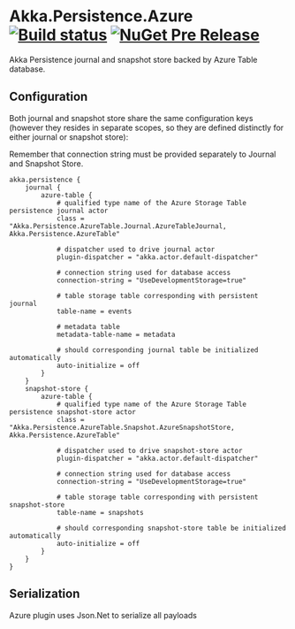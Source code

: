 # Akka.Persistence.Azure [![Build status](https://ci.appveyor.com/api/projects/status/dae4cjq4k05puly8/branch/dev?svg=true)](https://ci.appveyor.com/project/ravengerUA/akka-persistence-azure/branch/dev) [![NuGet Pre Release](https://img.shields.io/badge/nuget-0.1.1-yellow.svg)](https://www.nuget.org/packages/Akka.Persistence.AzureTable/)

Akka Persistence journal and snapshot store backed by Azure Table database.

## Configuration

Both journal and snapshot store share the same configuration keys (however they resides in separate scopes, so they are defined distinctly for either journal or snapshot store):

Remember that connection string must be provided separately to Journal and Snapshot Store.

```hocon
akka.persistence {
    journal {
        azure-table {
            # qualified type name of the Azure Storage Table persistence journal actor
            class = "Akka.Persistence.AzureTable.Journal.AzureTableJournal, Akka.Persistence.AzureTable"

            # dispatcher used to drive journal actor
            plugin-dispatcher = "akka.actor.default-dispatcher"

			# connection string used for database access
			connection-string = "UseDevelopmentStorage=true"

			# table storage table corresponding with persistent journal
			table-name = events

			# metadata table
			metadata-table-name = metadata

			# should corresponding journal table be initialized automatically
			auto-initialize = off
        }
    }
    snapshot-store {
        azure-table {
            # qualified type name of the Azure Storage Table persistence snapshot-store actor
            class = "Akka.Persistence.AzureTable.Snapshot.AzureSnapshotStore, Akka.Persistence.AzureTable"

            # dispatcher used to drive snapshot-store actor
            plugin-dispatcher = "akka.actor.default-dispatcher"

			# connection string used for database access
			connection-string = "UseDevelopmentStorage=true"

			# table storage table corresponding with persistent snapshot-store
			table-name = snapshots

			# should corresponding snapshot-store table be initialized automatically
			auto-initialize = off
        }
    }    
}
```

## Serialization
Azure plugin uses Json.Net to serialize all payloads
